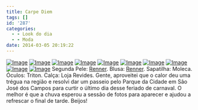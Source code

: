 ```yaml
---
title: Carpe Diem
tags: []
id: '287'
categories:
  - - Look do dia
  - - Moda
date: 2014-03-05 20:19:22
---
```


[![Image](http://162.243.62.160/wp-content/uploads/2014/03/dsc02279.jpg?w=650)](http://162.243.62.160/wp-content/uploads/2014/03/dsc02279.jpg) [![Image](http://162.243.62.160/wp-content/uploads/2014/03/dsc02278.jpg?w=650)](http://162.243.62.160/wp-content/uploads/2014/03/dsc02278.jpg) [![Image](http://162.243.62.160/wp-content/uploads/2014/03/dsc02303.jpg?w=650)](http://162.243.62.160/wp-content/uploads/2014/03/dsc02303.jpg) [![Image](http://162.243.62.160/wp-content/uploads/2014/03/dsc02293.jpg?w=650)](http://162.243.62.160/wp-content/uploads/2014/03/dsc02293.jpg) [![Image](http://162.243.62.160/wp-content/uploads/2014/03/dsc02302.jpg?w=650)](http://162.243.62.160/wp-content/uploads/2014/03/dsc02302.jpg) [![Image](http://162.243.62.160/wp-content/uploads/2014/03/1932126_276126682550288_1889053132_n.jpg?w=650)](http://162.243.62.160/wp-content/uploads/2014/03/1932126_276126682550288_1889053132_n.jpg) [![Image](http://162.243.62.160/wp-content/uploads/2014/03/dsc02310.jpg?w=650)](http://162.243.62.160/wp-content/uploads/2014/03/dsc02310.jpg) [![Image](http://162.243.62.160/wp-content/uploads/2014/03/dsc02281.jpg?w=650)](http://162.243.62.160/wp-content/uploads/2014/03/dsc02281.jpg) [![Image](http://162.243.62.160/wp-content/uploads/2014/03/dsc02284.jpg?w=650)](http://162.243.62.160/wp-content/uploads/2014/03/dsc02284.jpg) [![Image](http://162.243.62.160/wp-content/uploads/2014/03/dsc02319.jpg?w=650)](http://162.243.62.160/wp-content/uploads/2014/03/dsc02319.jpg) Segunda Pele: [Renner](http://www.lojasrenner.com.br/ "Renner"). Blusa: [Renner](http://www.lojasrenner.com.br/ "Renner"). Sapatilha: Moleca. Óculos: Triton. Calça: Loja Revides. Gente, aproveitei que o calor deu uma trégua na região e resolvi dar um passeio pelo Parque da Cidade em São José dos Campos para curtir o último dia desse feriado de carnaval. O melhor é que a chuva esperou a sessão de fotos para aparecer e ajudou a refrescar o final de tarde. Beijos!
